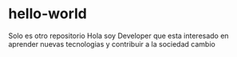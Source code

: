 # hello-world
Solo es otro repositorio
Hola soy Developer que esta interesado en aprender nuevas tecnologias y contribuir a la sociedad
cambio
